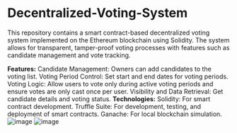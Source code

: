 # Decentralized-Voting-System

This repository contains a smart contract-based decentralized voting system implemented on the Ethereum blockchain using Solidity. The system allows for transparent, tamper-proof voting processes with features such as candidate management and vote tracking.

**Features:**
Candidate Management: Owners can add candidates to the voting list.
Voting Period Control: Set start and end dates for voting periods.
Voting Logic: Allow users to vote only during active voting periods and ensure votes are only cast once per user.
Visibility and Data Retrieval: Get candidate details and voting status.
**Technologies:**
Solidity: For smart contract development.
Truffle Suite: For development, testing, and deployment of smart contracts.
Ganache: For local blockchain simulation.
![image](https://github.com/user-attachments/assets/1e69d757-8ae7-4a90-8413-02b38afaa720)
![image](https://github.com/user-attachments/assets/d4798ab0-f4a7-476e-97d0-180e4a2e8952)
